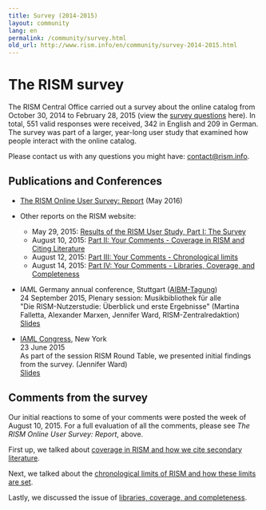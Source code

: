 ```yaml
---
title: Survey (2014-2015)
layout: community
lang: en
permalink: /community/survey.html
old_url: http://www.rism.info/en/community/survey-2014-2015.html
---
```


# The RISM survey

The RISM Central Office carried out a survey about the online catalog from October 30, 2014 to February 28, 2015 (view the [survey questions](/resources/community/survey/RISM_User_Survey_-_Google_Formulare.pdf) here). In total, 551 valid responses were received, 342 in English and 209 in German. The survey was part of a larger, year-long user study that examined how people interact with the online catalog.

Please contact us with any questions you might have: [contact@rism.info](mailto:contact@rism.info).

## Publications and Conferences

* [The RISM Online User Survey: Report](/resources/community/survey/RISM_User_Survey_English_Report.pdf) (May 2016)
* Other reports on the RISM website:
    - May 29, 2015: [Results of the RISM User Study, Part I: The Survey](/new_at_rism/2015/05/28/results-of-the-rism-user-study-part-i-the-survey.html)
    - August 10, 2015: [Part II: Your Comments - Coverage in RISM and Citing Literature](/new_at_rism/2015/08/10/results-of-the-rism-user-study-part-ii-your.html)
    - August 12, 2015: [Part III: Your Comments - Chronological limits](/new_at_rism/2015/08/12/results-of-the-rism-user-study-part-iii-your.html)
    - August 14, 2015: [Part IV: Your Comments - Libraries, Coverage, and Completeness](/new_at_rism/2015/08/14/results-of-the-rism-user-study-part-iv-your.html)

* IAML Germany annual conference, Stuttgart ([AIBM-Tagung](https://web.archive.org/web/20151018095708/http://www.aibm.info/tagungen/2015-stuttgart/))\
24 September 2015, Plenary session: Musikbibliothek für alle\
"Die RISM-Nutzerstudie: Überblick und erste Ergebnisse" (Martina Falletta, Alexander Marxen, Jennifer Ward, RISM-Zentralredaktion)\
[Slides](/resources/community/survey/RISM_Nutzerstudie_AIBM_Stuttgart_2015.pdf)
* [IAML Congress](https://www.musiclibraryassoc.org/BlankCustom.asp?page=IAML_IMS_2015), New York\
23 June 2015\
As part of the session RISM Round Table, we presented initial findings from the survey. (Jennifer Ward)\
[Slides](/resources/community/survey/RISM_survey_preliminary_results_Ward.pdf)


## Comments from the survey

Our initial reactions to some of your comments were posted the week of August 10, 2015. For a full evaluation of all the comments, please see *The RISM Online User Survey: Report*, above.

First up, we talked about [coverage in RISM and how we cite secondary literature](/new_at_rism/2015/08/10/results-of-the-rism-user-study-part-ii-your.html).

Next, we talked about the [chronological limits of RISM and how these limits are set](/new_at_rism/2015/08/12/results-of-the-rism-user-study-part-iii-your.html).

Lastly, we discussed the issue of [libraries, coverage, and completeness](/new_at_rism/2015/08/14/results-of-the-rism-user-study-part-iv-your.html).
